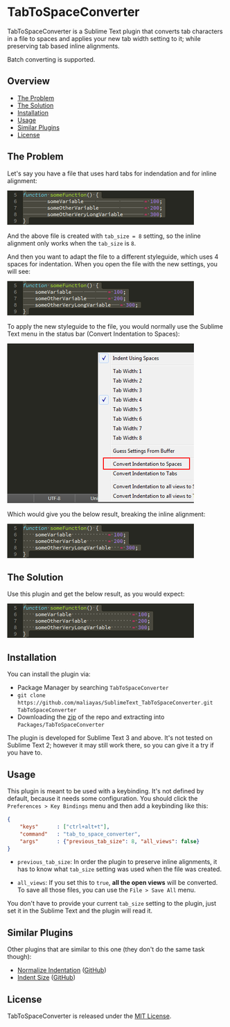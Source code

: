 # TabToSpaceConverter

TabToSpaceConverter is a Sublime Text plugin that converts tab characters in a file
to spaces and applies your new tab width setting to it; while preserving tab based
inline alignments.

Batch converting is supported.

## Overview

* [The Problem](#the-problem)
* [The Solution](#the-solution)
* [Installation](#installation)
* [Usage](#usage)
* [Similar Plugins](#similar-plugins)
* [License](#license)

## The Problem

Let's say you have a file that uses hard tabs for indendation and for inline
alignment:

![image-1](images/1.png)

And the above file is created with `tab_size = 8` setting, so the inline alignment
only works when the `tab_size` is `8`.

And then you want to adapt the file to a different styleguide, which uses 4 spaces
for indentation. When you open the file with the new settings, you will see:

![image-2](images/2.png)

To apply the new styleguide to the file, you would normally use the Sublime Text
menu in the status bar (Convert Indentation to Spaces):

![menu](images/menu.png)

Which would give you the below result, breaking the inline alignment:

![image-3](images/3.png)

## The Solution

Use this plugin and get the below result, as you would expect:

![image-4](images/4.png)

## Installation

You can install the plugin via:

* Package Manager by searching `TabToSpaceConverter`
* `git clone https://github.com/maliayas/SublimeText_TabToSpaceConverter.git TabToSpaceConverter`
* Downloading the [zip][] of the repo and extracting into `Packages/TabToSpaceConverter`

The plugin is developed for Sublime Text 3 and above. It's not tested on Sublime
Text 2; however it may still work there, so you can give it a try if you have to.

## Usage

This plugin is meant to be used with a keybinding. It's not defined by default,
because it needs some configuration. You should click the `Preferences > Key Bindings`
menu and then add a keybinding like this:

```json
{
    "keys"      : ["ctrl+alt+t"],
    "command"   : "tab_to_space_converter",
    "args"      : {"previous_tab_size": 8, "all_views": false}
}
```

*   `previous_tab_size`: In order the plugin to preserve inline alignments, it has
    to know what `tab_size` setting was used when the file was created.

*   `all_views`: If you set this to `true`, __all the open views__ will be
    converted. To save all those files, you can use the `File > Save All` menu.

You don't have to provide your current `tab_size` setting to the plugin, just set it
in the Sublime Text and the plugin will read it.

## Similar Plugins

Other plugins that are similar to this one (they don't do the same task though):

*   [Normalize Indentation](https://packagecontrol.io/packages/Normalize%20Indentation) ([GitHub](https://github.com/Ennosuke/Normalize-Indentation))
*   [Indent Size](https://packagecontrol.io/packages/Indent%20Size) ([GitHub](https://github.com/socsieng/sublime-indent-size))

## License

TabToSpaceConverter is released under the [MIT License](LICENSE).

[zip]:  https://github.com/maliayas/SublimeText_TabToSpaceConverter/archive/master.zip
